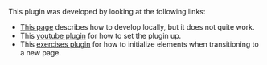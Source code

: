 This plugin was developed by looking at the following links:

- [This page](https://github.com/GitbookIO/gitbook/blob/master/docs/plugins/testing.md) describes how to develop locally, but it does not quite work.
- This [youtube plugin](https://github.com/GitbookIO/plugin-youtube/blob/1.1.0/index.js) for how to set the plugin up.
- This [exercises plugin](https://github.com/GitbookIO/plugin-exercises/blob/3.0.0/assets/exercises.js#L142-L150) for how to initialize elements when transitioning to a new page.
